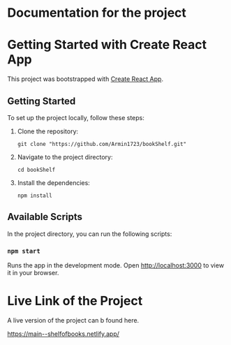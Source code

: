 # Documentation for the project
# Getting Started with Create React App

This project was bootstrapped with [Create React App](https://github.com/facebook/create-react-app).

## Getting Started

To set up the project locally, follow these steps:

1. Clone the repository:
    ```
    git clone "https://github.com/Armin1723/bookShelf.git"
    ```

2. Navigate to the project directory:
    ```
    cd bookShelf
    ```

3. Install the dependencies:
    ```
    npm install
    ```

## Available Scripts

In the project directory, you can run the following scripts:

### `npm start`

Runs the app in the development mode.
Open [http://localhost:3000](http://localhost:3000) to view it in your browser.

# Live Link of the Project

A live version of the project can b found here. 

https://main--shelfofbooks.netlify.app/